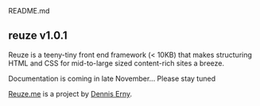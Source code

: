 <div id="readme" class="clearfix announce instapaper_body md" data-path="/">
            
<span class="name">
<span class="mini-icon mini-icon-readme">
</span>
README.md
</span>

<article class="markdown-body entry-content" itemprop="mainContentOfPage">
<h1><a name="reuze-v101" class="anchor" href="#reuze-v101"><span class="mini-icon mini-icon-link"></span></a>reuze v1.0.1</h1>

<p>Reuze is a teeny-tiny front end framework (&lt; 10KB) that makes structuring HTML and CSS for mid-to-large sized content-rich sites a breeze.</p>

<p>Documentation is coming in late November... Please stay tuned</p>

<p><a href="http://reuze.me">Reuze.me</a> is a project by <a href="http://twitter/denniserny">Dennis Erny</a>.</p>

</article>

</div>